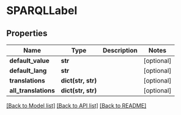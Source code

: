 # SPARQLLabel

## Properties
Name | Type | Description | Notes
------------ | ------------- | ------------- | -------------
**default_value** | **str** |  | [optional] 
**default_lang** | **str** |  | [optional] 
**translations** | **dict(str, str)** |  | [optional] 
**all_translations** | **dict(str, str)** |  | [optional] 

[[Back to Model list]](../README.md#documentation-for-models) [[Back to API list]](../README.md#documentation-for-api-endpoints) [[Back to README]](../README.md)



